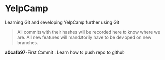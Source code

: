 # YelpCamp
Learning Git and developing YelpCamp further using Git

>All commits with their hashes will be recorded here to know where we are.
All new features will mandatorily have to be devloped on new branches.

**a0cafb97**-First Commit : Learn how to push repo to github
